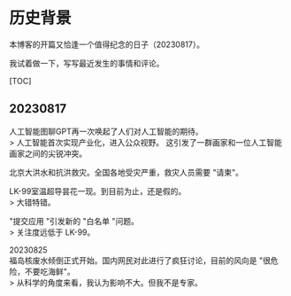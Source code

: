 # 历史背景

本博客的开篇又恰逢一个值得纪念的日子（20230817）。

我试着做一下，写写最近发生的事情和评论。

[TOC]

## 20230817

人工智能图聊GPT再一次唤起了人们对人工智能的期待。  
    > 人工智能首次实现产业化，进入公众视野。 这引发了一群画家和一位人工智能画家之间的尖锐冲突。

北京大洪水和抗洪救灾。全国各地受灾严重，救灾人员需要 "请柬"。

LK-99室温超导昙花一现。到目前为止，还是假的。  
    > 大错特错。

"提交应用 "引发新的 "白名单 "问题。  
    > 关注度远低于 LK-99。

20230825  
福岛核废水倾倒正式开始。国内网民对此进行了疯狂讨论，目前的风向是 "很危险，不要吃海鲜"。  
    > 从科学的角度来看，我认为影响不大。但我不是专家。
